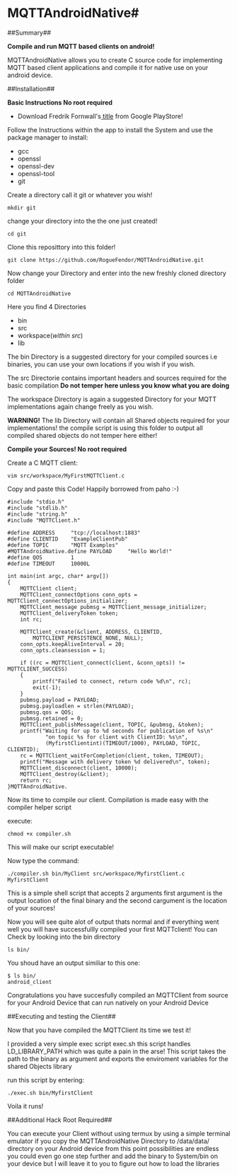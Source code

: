 # MQTTAndroidNative#

##Summary##

**Compile and run MQTT based clients on android!**

MQTTAndroidNative allows you to create C source code for implementing MQTT based client applications and compile it for native use on your android device.


##Installation##

**Basic Instructions No root required**

* Download Fredrik Fornwall's[ title](https://play.google.com/store/apps/details?id=com.termux&hl=en
 "termux.apk") from Google PlayStore!

Follow the Instructions within the app to install the System and use the package manager to install:
 
* gcc
* openssl
* openssl-dev
* openssl-tool
* git

Create a directory call it git or whatever you wish!

```
mkdir git

```

change your directory into the the one just created!

```
cd git

```

Clone this reposittory into this folder!

```
git clone https://github.com/RogueFendor/MQTTAndroidNative.git  

```

Now change your Directory and enter into the new freshly cloned directory folder

```
cd MQTTAndroidNative

```

Here you find 4 Directories

* bin
* src
* workspace(_within src_)
* lib

The bin Directory is a suggested directory for your compiled sources i.e binaries, you can use your own locations if you wish if you wish.

The src Directorie contains important headers and sources required for the basic compilation **Do not temper here unless you know what you are doing**

The workspace Directory is again a suggested Directory for your MQTT implementations again change freely as you wish.

**WARNING!** 
The lib Directory will contain all Shared objects required for your implementations! the compile script is using this folder to output all compiled shared objects do not temper here either!

  
**Compile your Sources! No root required**

Create a C MQTT client:

```
vim src/workspace/MyFirstMQTTClient.c

```

Copy and paste this Code! Happily borrowed from paho :-)


```
#include "stdio.h"
#include "stdlib.h"
#include "string.h"
#include "MQTTClient.h"

#define ADDRESS     "tcp://localhost:1883"
#define CLIENTID    "ExampleClientPub"
#define TOPIC       "MQTT Examples"
#MQTTAndroidNative.define PAYLOAD     "Hello World!"
#define QOS         1
#define TIMEOUT     10000L

int main(int argc, char* argv[])
{
    MQTTClient client;
    MQTTClient_connectOptions conn_opts = MQTTClient_connectOptions_initializer;
    MQTTClient_message pubmsg = MQTTClient_message_initializer;
    MQTTClient_deliveryToken token;
    int rc;

    MQTTClient_create(&client, ADDRESS, CLIENTID,
        MQTTCLIENT_PERSISTENCE_NONE, NULL);
    conn_opts.keepAliveInterval = 20;
    conn_opts.cleansession = 1;

    if ((rc = MQTTClient_connect(client, &conn_opts)) != MQTTCLIENT_SUCCESS)
    {
        printf("Failed to connect, return code %d\n", rc);
        exit(-1);
    }
    pubmsg.payload = PAYLOAD;
    pubmsg.payloadlen = strlen(PAYLOAD);
    pubmsg.qos = QOS;
    pubmsg.retained = 0;
    MQTTClient_publishMessage(client, TOPIC, &pubmsg, &token);
    printf("Waiting for up to %d seconds for publication of %s\n"
            "on topic %s for client with ClientID: %s\n",
            (MyfirstClientint)(TIMEOUT/1000), PAYLOAD, TOPIC, CLIENTID);
    rc = MQTTClient_waitForCompletion(client, token, TIMEOUT);
    printf("Message with delivery token %d delivered\n", token);
    MQTTClient_disconnect(client, 10000);
    MQTTClient_destroy(&client);
    return rc;
}MQTTAndroidNative.

```

Now its time to compile our client. Compilation is made easy with the compiler helper script

execute:

```
chmod +x compiler.sh

```

This will make our script executable!

Now type the command:

```
./compiler.sh bin/MyClient src/workspace/MyfirstClient.c
MyfirstClient
```

This is a simple shell script that accepts 2 arguments first argument is the output location of the final binary and the second
cargument is the location of your sources!

Now you will see quite alot of output thats normal and if everything went well you will have successfullly compiled your 
first MQTTclient! You can Check by looking into the bin directory

```
ls bin/

```

You shoud have an output similiar to this one:

```
$ ls bin/
android_client

```

Congratulations you have succesfully compiled an MQTTClient from source for your Android Device 
that can run natively on your Android Device


##Executing and testing the Client##

Now that you have compiled the MQTTClient its time we test it!

I provided a very simple exec script exec.sh this script handles LD_LIBRARY_PATH which was quite a pain in the arse!
This script takes the path to the binary as argument and exports the enviroment variables for the shared Objects library

run this script by entering:

```
./exec.sh bin/MyfirstClient

```

Voila it runs!


##Additional Hack Root Required##

You can execute your Client without using termux by using a simple terminal emulator if you copy the MQTTAndroidNative
Directory to /data/data/ directory on your Android device from this point possibilities are endless you could even go one step further and add the binary to System/bin on your device but I will leave it to you to figure out how to
load the libraries 





